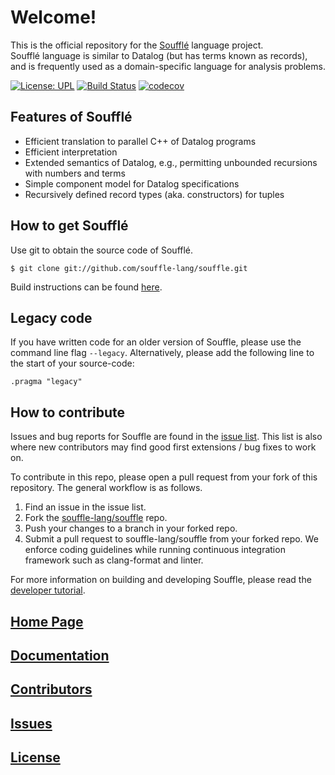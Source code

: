 # Welcome!

This is the official repository for the [Soufflé](https://souffle-lang.github.io) language project.  
Soufflé language is similar to Datalog (but has terms known as records), and is frequently used as a 
domain-specific language for analysis problems. 

[![License: UPL](https://img.shields.io/badge/License-UPL--1.0-blue.svg)](https://github.com/souffle-lang/souffle/blob/master/LICENSE)
[![Build Status](https://travis-ci.org/souffle-lang/souffle.svg?branch=master)](https://travis-ci.org/souffle-lang/souffle)
[![codecov](https://codecov.io/gh/souffle-lang/souffle/branch/master/graph/badge.svg)](https://codecov.io/gh/souffle-lang/souffle)

## Features of Soufflé

*   Efficient translation to parallel C++ of Datalog programs
*   Efficient interpretation  
*   Extended semantics of Datalog, e.g., permitting unbounded recursions with numbers and terms 
*   Simple component model for Datalog specifications 
*   Recursively defined record types (aka. constructors) for tuples 

## How to get Soufflé
 
Use git to obtain the source code of Soufflé. 

    $ git clone git://github.com/souffle-lang/souffle.git
    
Build instructions can be found [here](https://souffle-lang.github.io/build).

## Legacy code

If you have written code for an older version of Souffle, please use the command line flag `--legacy`. 
Alternatively, please add the following line to the start of your source-code:
```
.pragma "legacy"
```

## How to contribute

Issues and bug reports for Souffle are found in the [issue list](https://github.com/souffle-lang/souffle/issues). 
This list is also where new contributors may find good first extensions / bug fixes to work on.

To contribute in this repo, please open a pull request from your fork of this repository.
The general workflow is as follows.

1. Find an issue in the issue list.
2. Fork the [souffle-lang/souffle](http://github.com/souffle-lang/souffle.git) repo.
3. Push your changes to a branch in your forked repo. 
4. Submit a pull request to souffle-lang/souffle from your forked repo.
We enforce coding guidelines while running continuous integration framework such as clang-format and linter. 

For more information on building and developing Souffle, please read the [developer tutorial](https://souffle-lang.github.io/development).

## [Home Page](https://souffle-lang.github.io)

## [Documentation](https://souffle-lang.github.io/docs.html)

## [Contributors](https://souffle-lang.github.io/contributors)

## [Issues](https://github.com/souffle-lang/souffle/issues)

## [License](https://github.com/souffle-lang/souffle/blob/master/licenses/SOUFFLE-UPL.txt)
